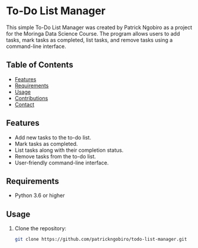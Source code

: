 # To-Do List Manager

This simple To-Do List Manager was created by Patrick Ngobiro as a project for the Moringa Data Science Course. The program allows users to add tasks, mark tasks as completed, list tasks, and remove tasks using a command-line interface.

## Table of Contents

- [Features](#features)
- [Requirements](#requirements)
- [Usage](#usage)
- [Contributions](#contributions)
- [Contact](#contact)

## Features

- Add new tasks to the to-do list.
- Mark tasks as completed.
- List tasks along with their completion status.
- Remove tasks from the to-do list.
- User-friendly command-line interface.

## Requirements

- Python 3.6 or higher

## Usage

1. Clone the repository:

   ```bash
   git clone https://github.com/patrickngobiro/todo-list-manager.git
